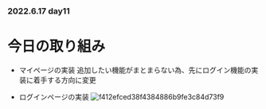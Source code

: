### 2022.6.17 day11

# 今日の取り組み

- マイページの実装
  追加したい機能がまとまらない為、先にログイン機能の実装に着手する方向に変更

- ログインページの実装
![f412efced38f4384886b9fe3c84d73f9](https://user-images.githubusercontent.com/76232904/174438420-cf6a97a8-b2a8-423a-9872-5bfddee54bf1.png)
